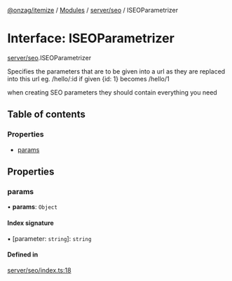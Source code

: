 [@onzag/itemize](../README.md) / [Modules](../modules.md) / [server/seo](../modules/server_seo.md) / ISEOParametrizer

# Interface: ISEOParametrizer

[server/seo](../modules/server_seo.md).ISEOParametrizer

Specifies the parameters that are to be given
into a url as they are replaced into this
url eg. /hello/:id if given {id: 1} becomes /hello/1

when creating SEO parameters they should contain
everything you need

## Table of contents

### Properties

- [params](server_seo.ISEOParametrizer.md#params)

## Properties

### params

• **params**: `Object`

#### Index signature

▪ [parameter: `string`]: `string`

#### Defined in

[server/seo/index.ts:18](https://github.com/onzag/itemize/blob/5c2808d3/server/seo/index.ts#L18)
